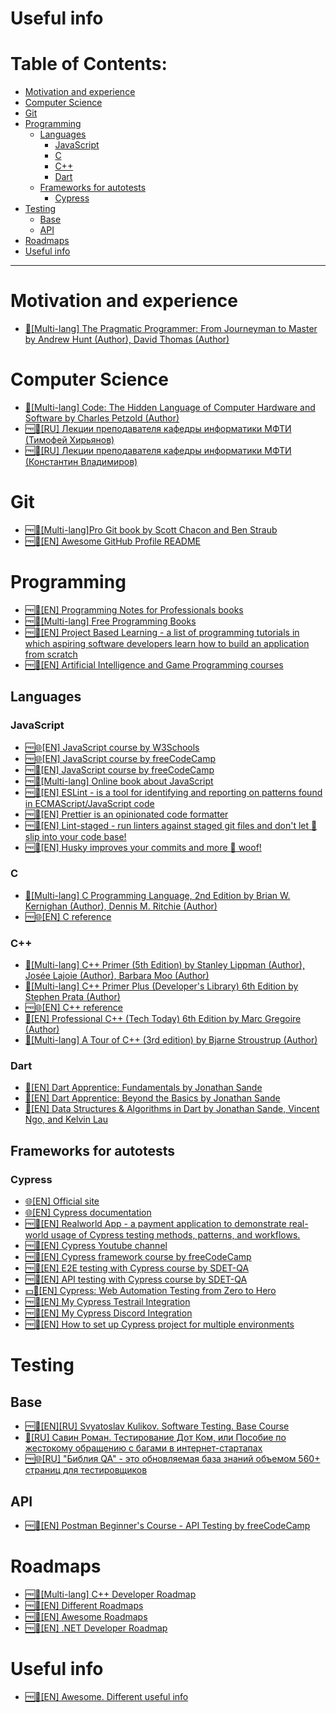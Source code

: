 <h1>Useful info</h1>

<h1>Table of Contents:</h1>

- [Motivation and experience](#motivation-and-experience)
- [Computer Science](#computer-science)
- [Git](#git)
- [Programming](#programming)
  - [Languages](#languages)
    - [JavaScript](#javascript)
    - [C](#c)
    - [C++](#c-1)
    - [Dart](#dart)
  - [Frameworks for autotests](#frameworks-for-autotests)
    - [Cypress](#cypress)
- [Testing](#testing)
  - [Base](#base)
  - [API](#api)
- [Roadmaps](#roadmaps)
- [Useful info](#useful-info)

---

# Motivation and experience

- [📖[Multi-lang] The Pragmatic Programmer: From Journeyman to Master by Andrew Hunt (Author), David Thomas (Author)](https://www.amazon.com/Pragmatic-Programmer-Journeyman-Master/dp/020161622X)

# Computer Science

- [📖[Multi-lang] Code: The Hidden Language of Computer Hardware and Software by Charles Petzold (Author)](https://www.amazon.com/Code-Language-Computer-Hardware-Software/dp/0735611319)
- [🆓🎥[RU] Лекции преподавателя кафедры информатики МФТИ (Тимофей Хирьянов)](https://www.youtube.com/@tkhirianov)
- [🆓🎥[RU] Лекции преподавателя кафедры информатики МФТИ (Константин Владимиров)](https://www.youtube.com/@tilir)

# Git

- [🆓📖[Multi-lang]Pro Git book by Scott Chacon and Ben Straub](https://git-scm.com/book/en/v2)
- [🆓📂[EN] Awesome GitHub Profile README](https://github.com/abhisheknaiidu/awesome-github-profile-readme)

# Programming

- [🆓📖[EN] Programming Notes for Professionals books](https://books.goalkicker.com/)
- [🆓📂[Multi-lang] Free Programming Books](https://github.com/EbookFoundation/free-programming-books)
- [🆓📂[EN] Project Based Learning - a list of programming tutorials in which aspiring software developers learn how to build an application from scratch](https://github.com/practical-tutorials/project-based-learning)
- [🆓🎥[EN] Artificial Intelligence and Game Programming courses](https://www.youtube.com/@DaveChurchill)

## Languages
### JavaScript

- [🆓🌐[EN] JavaScript course by W3Schools](https://www.w3schools.com/js/)
- [🆓🌐[EN] JavaScript course by freeCodeCamp](https://www.freecodecamp.org/learn/javascript-algorithms-and-data-structures-v8/)
- [🆓🎥[EN] JavaScript course by freeCodeCamp](https://www.youtube.com/watch?v=PkZNo7MFNFg)
- [🆓📝[Multi-lang] Online book about JavaScript](https://javascript.info/)
- [🆓📂[EN] ESLint - is a tool for identifying and reporting on patterns found in ECMAScript/JavaScript code](https://github.com/eslint/eslint)
- [🆓📂[EN] Prettier is an opinionated code formatter](https://github.com/prettier/prettier)
- [🆓📂[EN] Lint-staged - run linters against staged git files and don't let 💩 slip into your code base!](https://github.com/lint-staged/lint-staged)
- [🆓📂[EN] Husky improves your commits and more 🐶 woof!](https://github.com/typicode/husky)

### C

- [📖[Multi-lang] C Programming Language, 2nd Edition by Brian W. Kernighan (Author), Dennis M. Ritchie (Author)](https://www.amazon.com/Programming-Language-2nd-Brian-Kernighan/dp/0131103628)
- [🆓🌐[EN] C reference](https://en.cppreference.com/w/c)

### C++

- [📖[Multi-lang] C++ Primer (5th Edition) by Stanley Lippman (Author), Josée Lajoie (Author), Barbara Moo (Author)](https://www.amazon.com/Primer-5th-Stanley-B-Lippman/dp/0321714113)
- [📖[Multi-lang] C++ Primer Plus (Developer's Library) 6th Edition by Stephen Prata (Author)](https://www.amazon.com/Primer-Plus-6th-Developers-Library/dp/0321776402)
- [🆓🌐[EN] C++ reference](https://en.cppreference.com/w/cpp)
- [📖[EN] Professional C++ (Tech Today) 6th Edition by Marc Gregoire (Author)](https://www.amazon.com/Professional-C-Marc-Gregoire/dp/1394193173)
- [📖[Multi-lang] A Tour of C++ (3rd edition) by Bjarne Stroustrup (Author)](https://www.amazon.com/Tour-C-Bjarne-Stroustrup/dp/0136816487)

### Dart

- [📖[EN] Dart Apprentice: Fundamentals by Jonathan Sande](https://www.kodeco.com/books/dart-apprentice-fundamentals)
- [📖[EN] Dart Apprentice: Beyond the Basics by Jonathan Sande](https://www.kodeco.com/books/dart-apprentice-beyond-the-basics)
- [📖[EN] Data Structures & Algorithms in Dart by Jonathan Sande, Vincent Ngo, and Kelvin Lau](https://www.kodeco.com/books/data-structures-algorithms-in-dart)

## Frameworks for autotests
### Cypress

- [🌐[EN] Official site](https://www.cypress.io/)
- [🌐[EN] Cypress documentation](https://docs.cypress.io/guides/overview/why-cypress)
- [🆓📂[EN] Realworld App - a payment application to demonstrate real-world usage of Cypress testing methods, patterns, and workflows.](https://github.com/cypress-io/cypress-realworld-app)
- [🆓🎥[EN] Cypress Youtube channel](https://www.youtube.com/@Cypressio)
- [🆓🎥[EN] Cypress framework course by freeCodeCamp](https://www.youtube.com/watch?v=u8vMu7viCm8&t=2735s)
- [🆓🎥[EN] E2E testing with Cypress course by SDET-QA](https://www.youtube.com/watch?v=69SFwgWHUig&list=PLUDwpEzHYYLvA7QFkC1C0y0pDPqYS56iU&index=1)
- [🆓🎥[EN] API testing with Cypress course by SDET-QA](https://www.youtube.com/watch?v=zWO1-XkhaRw&list=PLUDwpEzHYYLtoD-O_KzRrLngmEG7BBb1n&index=1)
- [💵🎥[EN] Cypress: Web Automation Testing from Zero to Hero](https://www.udemy.com/course/cypress-web-automation-testing-from-zero-to-hero/)
- [🆓📂[EN] My Cypress Testrail Integration](https://github.com/Smoliarick/cypress-testrail-integration)
- [🆓📂[EN] My Cypress Discord Integration](https://github.com/Smoliarick/cypress-discord-webhook-integration)
- [🆓📝[EN] How to set up Cypress project for multiple environments](https://dev.to/smoliarick/how-to-run-autotests-for-several-environments-separate-in-one-cypress-project-cypress-project-monorepo-28pk)

# Testing
## Base

- [🆓📖[EN][RU] Svyatoslav Kulikov. Software Testing. Base Course](https://svyatoslav.biz/software_testing_book/)
- [📖[RU] Савин Роман. Тестирование Дот Ком, или Пособие по жестокому обращению с багами в интернет-стартапах](https://www.ozon.ru/product/testirovanie-dot-kom-ili-posobie-po-zhestokomu-obrashcheniyu-s-bagami-v-internet-startapah-148629526)
- [🆓🌐[RU] "Библия QA" - это обновляемая база знаний объемом 560+ страниц для тестировщиков](https://vladislaveremeev.gitbook.io/qa_bible)

## API

- [🆓🎥[EN] Postman Beginner's Course - API Testing by freeCodeCamp](https://www.youtube.com/watch?v=VywxIQ2ZXw4&list=LL&index=2&ab_channel=freeCodeCamp.org)

# Roadmaps

- [🆓📂[Multi-lang] C++ Developer Roadmap](https://github.com/salmer/CppDeveloperRoadmap)
- [🆓📂[EN] Different Roadmaps](https://github.com/kamranahmedse/developer-roadmap)
- [🆓📂[EN] Awesome Roadmaps](https://github.com/liuchong/awesome-roadmaps)
- [🆓📂[EN] .NET Developer Roadmap](https://github.com/milanm/DotNet-Developer-Roadmap)

# Useful info

- [🆓📂[EN] Awesome. Different useful info](https://github.com/sindresorhus/awesome)